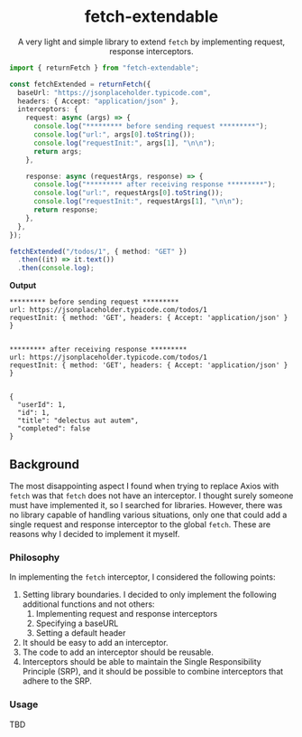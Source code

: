 <h1 align="center">fetch-extendable</h1>

<p align="center">
  A very light and simple library to extend <code>fetch</code> by implementing request, response interceptors.
</p>

```ts
import { returnFetch } from "fetch-extendable";

const fetchExtended = returnFetch({
  baseUrl: "https://jsonplaceholder.typicode.com",
  headers: { Accept: "application/json" },
  interceptors: {
    request: async (args) => {
      console.log("********* before sending request *********");
      console.log("url:", args[0].toString());
      console.log("requestInit:", args[1], "\n\n");
      return args;
    },

    response: async (requestArgs, response) => {
      console.log("********* after receiving response *********");
      console.log("url:", requestArgs[0].toString());
      console.log("requestInit:", requestArgs[1], "\n\n");
      return response;
    },
  },
});

fetchExtended("/todos/1", { method: "GET" })
  .then((it) => it.text())
  .then(console.log);
```

**Output**

```
********* before sending request *********
url: https://jsonplaceholder.typicode.com/todos/1
requestInit: { method: 'GET', headers: { Accept: 'application/json' } } 


********* after receiving response *********
url: https://jsonplaceholder.typicode.com/todos/1
requestInit: { method: 'GET', headers: { Accept: 'application/json' } } 


{
  "userId": 1,
  "id": 1,
  "title": "delectus aut autem",
  "completed": false
}
```

## Background

The most disappointing aspect I found when trying to replace Axios with `fetch` was that `fetch` does not have an
interceptor. I thought surely someone must have implemented it, so I searched for libraries. However, there was no
library capable of handling various situations, only one that could add a single request and response interceptor to
the global `fetch`. These are reasons why I decided to implement it myself.

### Philosophy

In implementing the `fetch` interceptor, I considered the following points:

1. Setting library boundaries. I decided to only implement the following additional functions and not others:
    1. Implementing request and response interceptors
    2. Specifying a baseURL
    3. Setting a default header
2. It should be easy to add an interceptor.
3. The code to add an interceptor should be reusable.
4. Interceptors should be able to maintain the Single Responsibility Principle (SRP),
and it should be possible to combine interceptors that adhere to the SRP.

### Usage

TBD
